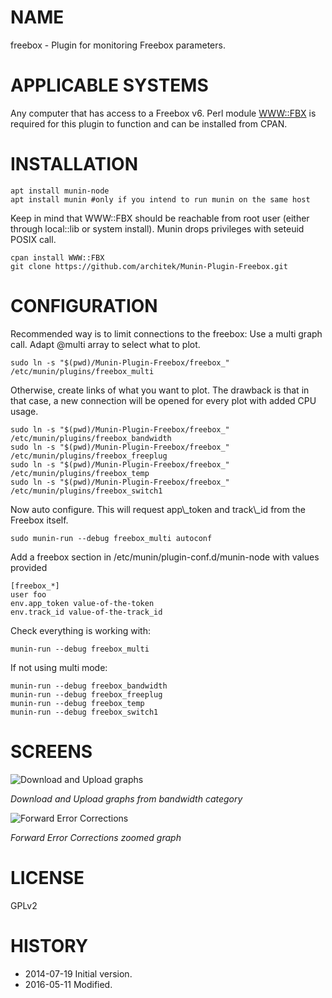 # NAME

freebox - Plugin for monitoring Freebox parameters.

# APPLICABLE SYSTEMS

Any computer that has access to a Freebox v6. Perl module [WWW::FBX](https://metacpan.org/pod/WWW::FBX)
is required for this plugin to function and can be installed from CPAN.

# INSTALLATION

    apt install munin-node
    apt install munin #only if you intend to run munin on the same host

Keep in mind that WWW::FBX should be reachable from root user (either through local::lib or system install). Munin drops privileges with seteuid POSIX call.

    cpan install WWW::FBX
    git clone https://github.com/architek/Munin-Plugin-Freebox.git

# CONFIGURATION

Recommended way is to limit connections to the freebox: Use a multi graph call. Adapt @multi array to select what to plot.

    sudo ln -s "$(pwd)/Munin-Plugin-Freebox/freebox_" /etc/munin/plugins/freebox_multi

Otherwise, create links of what you want to plot. The drawback is that in that case, a new connection will be opened for every plot with added CPU usage.

    sudo ln -s "$(pwd)/Munin-Plugin-Freebox/freebox_" /etc/munin/plugins/freebox_bandwidth
    sudo ln -s "$(pwd)/Munin-Plugin-Freebox/freebox_" /etc/munin/plugins/freebox_freeplug
    sudo ln -s "$(pwd)/Munin-Plugin-Freebox/freebox_" /etc/munin/plugins/freebox_temp
    sudo ln -s "$(pwd)/Munin-Plugin-Freebox/freebox_" /etc/munin/plugins/freebox_switch1

Now auto configure. This will request app\\\_token and track\\\_id from the Freebox itself.

    sudo munin-run --debug freebox_multi autoconf

Add a freebox section in /etc/munin/plugin-conf.d/munin-node with values provided

    [freebox_*]
    user foo
    env.app_token value-of-the-token
    env.track_id value-of-the-track_id

Check everything is working with:

    munin-run --debug freebox_multi

If not using multi mode:

    munin-run --debug freebox_bandwidth
    munin-run --debug freebox_freeplug
    munin-run --debug freebox_temp
    munin-run --debug freebox_switch1

# SCREENS

![Download and Upload graphs](https://user-images.githubusercontent.com/490053/34131111-96d4d4e8-e44a-11e7-9b32-64b261be0913.png)

*Download and Upload graphs from bandwidth category*

![Forward Error Corrections](https://user-images.githubusercontent.com/490053/34131136-ad98f9a2-e44a-11e7-87f2-df1916ec41af.png)

*Forward Error Corrections zoomed graph*

# LICENSE

GPLv2

# HISTORY

- 2014-07-19 Initial version.
- 2016-05-11 Modified.
